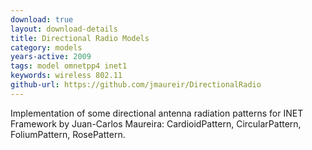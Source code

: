 ```yaml
---
download: true
layout: download-details
title: Directional Radio Models
category: models
years-active: 2009
tags: model omnetpp4 inet1
keywords: wireless 802.11
github-url: https://github.com/jmaureir/DirectionalRadio
---
```


Implementation of some directional antenna radiation patterns for INET Framework
by Juan-Carlos Maureira: CardioidPattern, CircularPattern, FoliumPattern, RosePattern.
